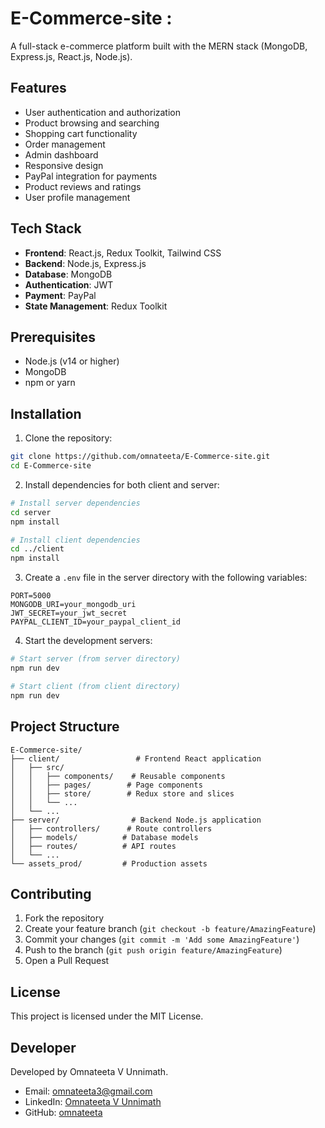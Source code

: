 # E-Commerce-site :

A full-stack e-commerce platform built with the MERN stack (MongoDB, Express.js, React.js, Node.js).

## Features

- User authentication and authorization
- Product browsing and searching
- Shopping cart functionality
- Order management
- Admin dashboard
- Responsive design
- PayPal integration for payments
- Product reviews and ratings
- User profile management

## Tech Stack

- **Frontend**: React.js, Redux Toolkit, Tailwind CSS
- **Backend**: Node.js, Express.js
- **Database**: MongoDB
- **Authentication**: JWT
- **Payment**: PayPal
- **State Management**: Redux Toolkit

## Prerequisites

- Node.js (v14 or higher)
- MongoDB
- npm or yarn

## Installation

1. Clone the repository:
```bash
git clone https://github.com/omnateeta/E-Commerce-site.git
cd E-Commerce-site
```

2. Install dependencies for both client and server:
```bash
# Install server dependencies
cd server
npm install

# Install client dependencies
cd ../client
npm install
```

3. Create a `.env` file in the server directory with the following variables:
```
PORT=5000
MONGODB_URI=your_mongodb_uri
JWT_SECRET=your_jwt_secret
PAYPAL_CLIENT_ID=your_paypal_client_id
```

4. Start the development servers:
```bash
# Start server (from server directory)
npm run dev

# Start client (from client directory)
npm run dev
```

## Project Structure

```
E-Commerce-site/
├── client/                 # Frontend React application
│   ├── src/
│   │   ├── components/    # Reusable components
│   │   ├── pages/        # Page components
│   │   ├── store/        # Redux store and slices
│   │   └── ...
│   └── ...
├── server/                # Backend Node.js application
│   ├── controllers/      # Route controllers
│   ├── models/          # Database models
│   ├── routes/          # API routes
│   └── ...
└── assets_prod/         # Production assets
```

## Contributing

1. Fork the repository
2. Create your feature branch (`git checkout -b feature/AmazingFeature`)
3. Commit your changes (`git commit -m 'Add some AmazingFeature'`)
4. Push to the branch (`git push origin feature/AmazingFeature`)
5. Open a Pull Request

## License

This project is licensed under the MIT License.

## Developer

Developed by Omnateeta V Unnimath.
- Email: omnateeta3@gmail.com
- LinkedIn: [Omnateeta V Unnimath](https://www.linkedin.com/in/omnateeta-v-unnimath-0b815b338)
- GitHub: [omnateeta](https://github.com/omnateeta) 
